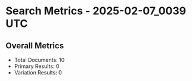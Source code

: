 # Search Metrics - 2025-02-07_0039 UTC

## Overall Metrics
- Total Documents: 10
- Primary Results: 0
- Variation Results: 0
